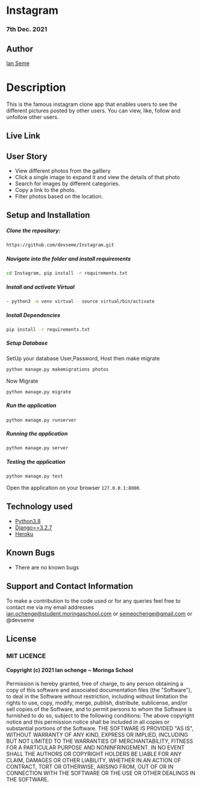 # Instagram
### 7th Dec. 2021
## Author 
[Ian Seme](https://github.com/devseme)
# Description 
This is the famous instagram clone app that enables users to see the different pictures posted by other users. You can view, like, follow and unfollow other users.
##  Live Link 
 

## User Story 
* View different photos from the galllery
* Click a single image to expand it and view the details of that photo
* Search for images by different categories.
* Copy a link to the photo.
* Filter photos based on the location.
## Setup and Installation 
##### Clone the repository: 
 ```bash
https://github.com/devseme/Instagram.git
```
##### Navigate into the folder and install requirements 
 ```bash
cd Instagram, pip install -r requirements.txt
```
##### Install and activate Virtual 
 ```bash
- python3 -m venv virtual - source virtual/bin/activate
```
##### Install Dependencies 
 ```bash
 pip install -r requirements.txt
```
##### Setup Database 
  SetUp your database User,Password, Host then make migrate
 ```bash
python manage.py makemigrations photos
 ```
 Now Migrate
 ```bash
 python manage.py migrate
```
##### Run the application 
 ```bash
 python manage.py runserver
```
##### Running the application 
 ```bash
 python manage.py server
```
##### Testing the application 
 ```bash
 python manage.py test
```
Open the application on your browser `127.0.0.1:8000`.
## Technology used 
* [Python3.8](https://www.python.org/)
* [Django==3.2.7](https://docs.djangoproject.com/en/2.2/)
* [Heroku](https://heroku.com)
## Known Bugs 
* There are no known bugs
## Support and Contact Information
To make a contribution to the code used or for any queries feel free to contact me via my email addresses ian.ochenge@student.moringaschool.com or semeochenge@gmail.com or @devseme
## License
### MIT LICENCE
#### Copyright (c) 2021 **Ian ochenge** ~ Moringa School
Permission is hereby granted, free of charge, to any person obtaining a copy of this software and associated documentation files (the "Software"), to deal in the Software without restriction, including without limitation the rights to use, copy, modify, merge, publish, distribute, sublicense, and/or sell copies of the Software, and to permit persons to whom the Software is furnished to do so, subject to the following conditions:
The above copyright notice and this permission notice shall be included in all copies or substantial portions of the Software.
THE SOFTWARE IS PROVIDED "AS IS", WITHOUT WARRANTY OF ANY KIND, EXPRESS OR IMPLIED, INCLUDING BUT NOT LIMITED TO THE WARRANTIES OF MERCHANTABILITY, FITNESS FOR A PARTICULAR PURPOSE AND NONINFRINGEMENT. IN NO EVENT SHALL THE AUTHORS OR COPYRIGHT HOLDERS BE LIABLE FOR ANY CLAIM, DAMAGES OR OTHER LIABILITY, WHETHER IN AN ACTION OF CONTRACT, TORT OR
OTHERWISE, ARISING FROM, OUT OF OR IN CONNECTION WITH THE SOFTWARE OR THE USE OR OTHER DEALINGS IN THE SOFTWARE.

